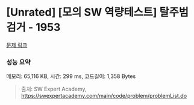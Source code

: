 # [Unrated] [모의 SW 역량테스트] 탈주범 검거 - 1953 

[문제 링크](https://swexpertacademy.com/main/code/problem/problemDetail.do?contestProbId=AV5PpLlKAQ4DFAUq) 

### 성능 요약

메모리: 65,116 KB, 시간: 299 ms, 코드길이: 1,358 Bytes



> 출처: SW Expert Academy, https://swexpertacademy.com/main/code/problem/problemList.do